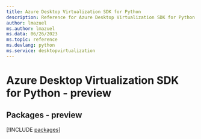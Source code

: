 ```yaml
---
title: Azure Desktop Virtualization SDK for Python
description: Reference for Azure Desktop Virtualization SDK for Python
author: lmazuel
ms.author: lmazuel
ms.data: 06/26/2023
ms.topic: reference
ms.devlang: python
ms.service: desktopvirtualization
---
```

# Azure Desktop Virtualization SDK for Python - preview
## Packages - preview
[!INCLUDE [packages](desktop-virtualization-index.md)]